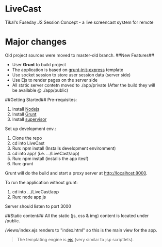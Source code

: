 LiveCast
========

Tikal's Fuseday JS Session Concept - a live screencast system for remote

Major changes
=============
Old project sources were moved to master-old branch.
##New Features##
* User **Grunt** to build project
* The application is based on [grunt-init-express](https://github.com/kamiyam/grunt-init-express) template
* Use socket session to store user session data (server side)
* Use Ejs to render pages on the server side
* All static server contetn moved to ./app/private (After the build they will be available @ ./app/public)

##Getting Started##
Pre-requisites:
1. Install [Nodejs](http://nodejs.org/)
2. Install [Grunt](http://gruntjs.com/installing-grunt)
3. Install [supervisor](https://github.com/isaacs/node-supervisor)

Set up development env.:
1. Clone the repo
2. cd into LiveCast
3. Run: npm install (Installs development environment)
4. cd into app/ (i.e. .../LiveCast/app)
5. Run: npm install (installs the app itesf)
6. Run: grunt

Grunt will do the build and start a proxy server at [http://localhost:8000](http://localhost:8000).

To run the application without grunt:
1. cd into .../LiveCast/app
2. Run: node app.js

Server should listen to port 3000


##Static content##
All the static (js, css & img) content is located under /public.


/views/index.ejs renders to "index.html" so this is the main view for the app.

>The templating engine is [ejs](http://embeddedjs.com/) (very similar to jsp scriptlets). 
